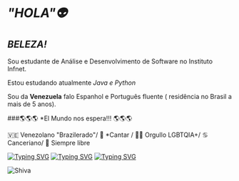 # *"HOLA"👽*
## *BELEZA!*
Sou estudante de Análise e Desenvolvimento de Software no Instituto Infnet.

Estou estudando atualmente **Java* e *Python**

Sou da **Venezuela** falo Espanhol e Português fluente ( residência no Brasil a mais de 5 anos).

###🌎🌎🌎 *El Mundo nos espera!!! 🌎🌎🌎

🇻🇪 Venezolano "Brazilerado"/
🎤 *Cantar /
🏳️‍🌈 Orgullo LGBTQIA+/
♋ Canceriano/
🍄 Siempre libre

[![Typing SVG](https://readme-typing-svg.herokuapp.com/?lines=TU+PUEDES+CREAR+CODIGOS+)](https://git.io/typing-svg)
[![Typing SVG](https://readme-typing-svg.herokuapp.com/?lines=PUEDES+HACER+LO+QUE+TE+DE+LA+GANA!+)](https://git.io/typing-svg)
[![Typing SVG](https://readme-typing-svg.herokuapp.com/?lines=나는+미래의+프로그래머다+)](https://git.io/typing-svg)

![Shiva](https://encrypted-tbn0.gstatic.com/images?q=tbn:ANd9GcSw67ziy78rzoseHk_p__QpjAqLFpqfuqillg&usqp=CAU)









